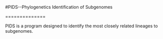 #PIDS--Phylogenetics Identification of Subgenomes

==============


PIDS is a program designed to identify the most closely related lineages to subgenomes.
